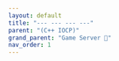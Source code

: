```yaml
---
layout: default
title: "--- --- --- ---"
parent: "(C++ IOCP)"
grand_parent: "Game Server 👾"
nav_order: 1
---
```

